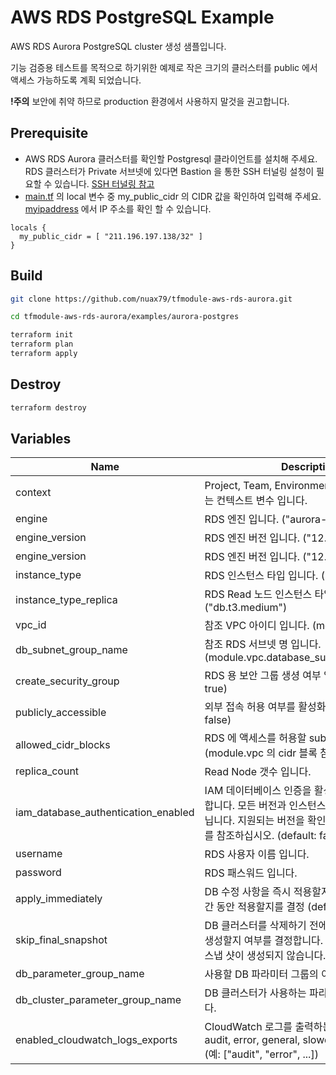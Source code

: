 # AWS RDS PostgreSQL Example

AWS RDS Aurora PostgreSQL cluster 생성 샘플입니다.

기능 검증용 테스트를 목적으로 하기위한 예제로 작은 크기의 클러스터를 public 에서 액세스 가능하도록 계획 되었습니다.

**!주의** 보안에 취약 하므로 production 환경에서 사용하지 말것을 권고합니다.

Prerequisite
----------
- AWS RDS Aurora 클러스터를 확인할 Postgresql 클라이언트를 설치해 주세요. RDS 클러스터가 Private 서브넷에 있다면 Bastion 을 통한 SSH 터널링 설청이 필요할 수 있습니다. [SSH 터널링 참고](https://aws.amazon.com/ko/premiumsupport/knowledge-center/rds-connect-ec2-bastion-host/)
- [main.tf](./main.tf) 의 local 변수 중 my_public_cidr 의 CIDR 값을 확인하여 입력해 주세요. [myipaddress](http://www.myipaddress.com/show-my-ip-address/) 에서 IP 주소를 확인 할 수 있습니다.

```hcl
locals {
  my_public_cidr = [ "211.196.197.138/32" ]
}
```

Build
----------

```bash
git clone https://github.com/nuax79/tfmodule-aws-rds-aurora.git

cd tfmodule-aws-rds-aurora/examples/aurora-postgres

terraform init
terraform plan
terraform apply
```

Destroy
----------

```bash
terraform destroy
```

Variables
----------
<table>
<thead>
    <tr>
        <th>Name</th>
        <th>Description</th>
    </tr>
</thead>
<tbody>
    <tr>
        <td>context</td>
        <td>Project, Team, Environment 등 모듈간 공유하는 컨텍스트 변수 입니다.</td>
    </tr>
    <tr>
        <td>engine</td>
        <td>RDS 엔진 입니다. ("aurora-postgresql")</td>
    </tr>
    <tr>
        <td>engine_version</td>
        <td>RDS 엔진 버전 입니다. ("12.4")</td>
    </tr>
    <tr>
        <td>engine_version</td>
        <td>RDS 엔진 버전 입니다. ("12.4")</td>
    </tr>
    <tr>
        <td>instance_type</td>
        <td>RDS 인스턴스 타입 입니다. ("db.r5.large")</td>
    </tr>
    <tr>
        <td>instance_type_replica</td>
        <td>RDS Read 노드 인스턴스 타입 입니다. ("db.t3.medium")</td>
    </tr>
    <tr>
        <td>vpc_id</td>
        <td>참조 VPC 아이디 입니다. (module.vpc.vpc_id)</td>
    </tr>
    <tr>
        <td>db_subnet_group_name</td>
        <td>참조 RDS 서브넷 명 입니다. (module.vpc.database_subnet_group_name)</td>
    </tr>
    <tr>
        <td>create_security_group</td>
        <td>RDS 용 보안 그룹 생셩 여부 입니다. (default: true)</td>
    </tr>
    <tr>
        <td>publicly_accessible</td>
        <td>외부 접속 허용 여부를 활성화 합니다. (default: false)</td>
    </tr>
    <tr>
        <td>allowed_cidr_blocks</td>
        <td>RDS 에 액세스를 허용할 subnets 입니다. (module.vpc 의 cidr 블록 참조)</td>
    </tr>
    <tr>
        <td>replica_count</td>
        <td>Read Node 갯수 입니다.</td>
    </tr>
    <tr>
        <td>iam_database_authentication_enabled</td>
        <td>IAM 데이터베이스 인증을 활성화할지 여부를 지정합니다. 모든 버전과 인스턴스가 지원되는 것은 아닙니다. 지원되는 버전을 확인하려면 AWS 설명서를 참조하십시오. (default: false)</td>
    </tr>
    <tr>
        <td>username</td>
        <td>RDS 사용자 이름 입니다.</td>
    </tr>
    <tr>
        <td>password</td>
        <td>RDS 패스워드 입니다.</td>
    </tr>
    <tr>
        <td>apply_immediately</td>
        <td>DB 수정 사항을 즉시 적용할지 또는 유지 관리 기간 동안 적용할지를 결정 (default: false)</td>
    </tr>
    <tr>
        <td>skip_final_snapshot</td>
        <td>DB 클러스터를 삭제하기 전에 최종 DB 스냅 샷을 생성할지 여부를 결정합니다. true를 지정하면 DB 스냅 샷이 생성되지 않습니다.</td>
    </tr>
    <tr>
        <td>db_parameter_group_name</td>
        <td>사용할 DB 파라미터 그룹의 이름 입니다.</td>
    </tr>
    <tr>
        <td>db_cluster_parameter_group_name</td>
        <td>DB 클러스터가 사용하는 파라미터 그룹 이름 입니다.</td>
    </tr>
    <tr>
        <td>enabled_cloudwatch_logs_exports</td>
        <td>CloudWatch 로그를 출력하는 로그 유형 목록 - audit, error, general, slowquery, postgresql (예: ["audit", "error", ...])</td>
    </tr>
</tbody>
</table>